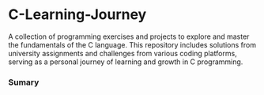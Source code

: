 # C-Learning-Journey
A collection of programming exercises and projects to explore and master the fundamentals of the C language. This repository includes solutions from university assignments and challenges from various coding platforms, serving as a personal journey of learning and growth in C programming.

### Sumary
